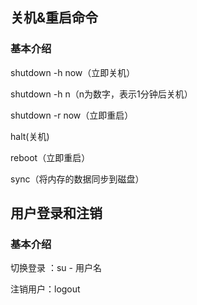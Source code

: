 ## 关机&重启命令

### 基本介绍

shutdown -h now（立即关机）

shutdown -h n（n为数字，表示1分钟后关机）

shutdown -r now（立即重启）

halt(关机)

reboot（立即重启）

sync（将内存的数据同步到磁盘）



## 用户登录和注销

### 基本介绍

切换登录 ：su - 用户名

注销用户：logout